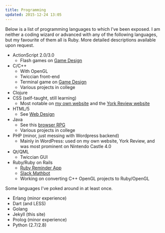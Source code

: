 ```yaml
---
title: Programming
updated: 2015-12-24 13:05
---
```


Below is a list of programming languages to which I’ve been exposed. I am neither a coding wizard or advanced with any of the following languages, but my favourite of them all is Ruby. More detailed descriptions available upon request.

+ ActionScript 2.0/3.0
	+ Flash games on [Game Design](../game-design)
+ C/C++
	+ With OpenGL
	+ Twiccian front-end
	+ Terminal game on [Game Design](../game-design)
	+ Various projects in college
+ Clojure
+ CSS (self-taught, still learning)
	+ Most notable on <a href="http://www.ryanhammett.com/" target="_blank">my own website</a> and the <a href="http://www.yorkreview.org" target="_blank">York Review website</a>
+ HTML/5
	+ See [Web Design](../web-design)
+ Java
	+ See this [browser RPG](https://github.com/Larke12/Team_Assignment_RPG)
	+ Various projects in college
+ PHP (minor, just messing with Wordpress backend)
	+ Mainly in WordPress: used on my own website, York Review, and was most prominent on Nintendo Castle 4.0
+ Qt/QML
	+ Twiccian GUI
+ Ruby/Ruby on Rails
	+ [Ruby Reminder App](https://github.com/Larke12/ruby-reminder)
	+ [Slack Mathbot](https://github.com/Larke12/slack-mathbot)
	+ Working on converting C++ OpenGL projects to Ruby/OpenGL

Some languages I've poked around in at least once.

+ Erlang (minor experience)
+ Dart (and LESS)
+ Golang
+ Jekyll (this site)
+ Prolog (minor experience)
+ Python (2.7/2.8)
